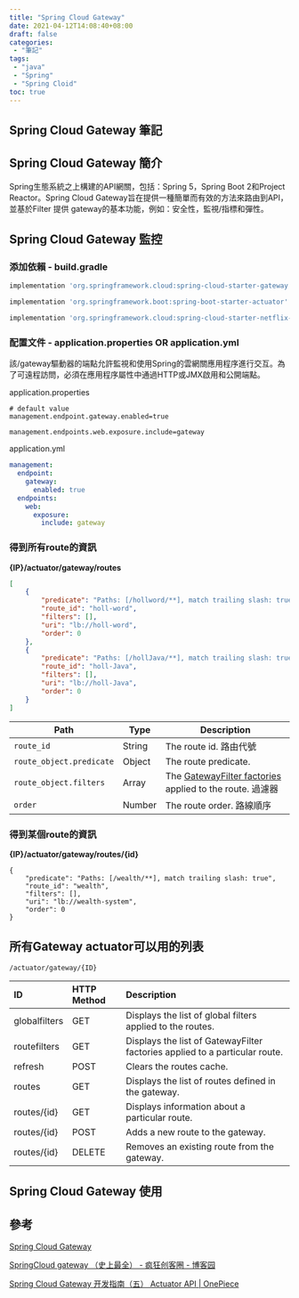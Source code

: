 ```yaml
---
title: "Spring Cloud Gateway"
date: 2021-04-12T14:08:40+08:00
draft: false
categories:
 - "筆記"
tags:
 - "java"
 - "Spring"
 - "Spring Cloid"
toc: true
---
```


## Spring Cloud Gateway 筆記
<!-- 簡介 -->

## Spring Cloud Gateway 簡介

Spring生態系統之上構建的API網關，包括：Spring 5，Spring Boot 2和Project Reactor。Spring Cloud Gateway旨在提供一種簡單而有效的方法來路由到API，並基於Filter 提供 gateway的基本功能，例如：安全性，監視/指標和彈性。

<!--more-->

## Spring Cloud Gateway 監控

### 添加依賴 -  build.gradle

```build.gradle
implementation 'org.springframework.cloud:spring-cloud-starter-gateway'

implementation 'org.springframework.boot:spring-boot-starter-actuator'

implementation 'org.springframework.cloud:spring-cloud-starter-netflix-eureka-client'
```

### 配置文件 -  application.properties OR application.yml

該/gateway驅動器的端點允許監視和使用Spring的雲網關應用程序進行交互。為了可遠程訪問，必須在應用程序屬性中通過HTTP或JMX啟用和公開端點。

application.properties

```properties
# default value
management.endpoint.gateway.enabled=true 

management.endpoints.web.exposure.include=gateway
```

application.yml

```yml
management:
  endpoint:
    gateway:
      enabled: true
  endpoints:
    web:
      exposure:
        include: gateway

```

### 得到所有route的資訊
**{IP}/actuator/gateway/routes**

```json
[
    {
        "predicate": "Paths: [/hollword/**], match trailing slash: true",
        "route_id": "holl-word",
        "filters": [],
        "uri": "lb://holl-word",
        "order": 0
    },
    {
        "predicate": "Paths: [/hollJava/**], match trailing slash: true",
        "route_id": "holl-Java",
        "filters": [],
        "uri": "lb://holl-Java",
        "order": 0
    }
]
```


| Path                     | Type   | Description                                                  |
| ------------------------ | ------ | ------------------------------------------------------------ |
| `route_id`               | String | The route id. 路由代號                                       |
| `route_object.predicate` | Object | The route predicate.                                         |
| `route_object.filters`   | Array  | The [GatewayFilter factories](https://cloud.spring.io/spring-cloud-gateway/multi/multi__actuator_api.html) applied to the route. 過濾器 |
| `order`                  | Number | The route order. 路線順序                                    |

### 得到某個route的資訊

**{IP}/actuator/gateway/routes/{id}**

````
{
    "predicate": "Paths: [/wealth/**], match trailing slash: true",
    "route_id": "wealth",
    "filters": [],
    "uri": "lb://wealth-system",
    "order": 0
}
````



## 所有Gateway actuator可以用的列表

`/actuator/gateway/{ID}`

| ID            | HTTP Method | Description                                                  |
| :------------ | :---------- | :----------------------------------------------------------- |
| globalfilters | GET         | Displays the list of global filters applied to the routes.   |
| routefilters  | GET         | Displays the list of GatewayFilter factories applied to a particular route. |
| refresh       | POST        | Clears the routes cache.                                     |
| routes        | GET         | Displays the list of routes defined in the gateway.          |
| routes/{id}   | GET         | Displays information about a particular route.               |
| routes/{id}   | POST        | Adds a new route to the gateway.                             |
| routes/{id}   | DELETE      | Removes an existing route from the gateway.                  |



## Spring Cloud Gateway 使用




## 參考

[Spring Cloud Gateway](https://docs.spring.io/spring-cloud-gateway/docs/current/reference/html/)

[SpringCloud gateway （史上最全） - 疯狂创客圈 - 博客园](https://www.cnblogs.com/crazymakercircle/p/11704077.html)

[Spring Cloud Gateway 开发指南（五） Actuator API | OnePiece](https://cdrcool.github.io/2020/02/27/Spring%20Cloud%20Gateway%E5%BC%80%E5%8F%91%E6%8C%87%E5%8D%97(%E4%BA%94)%20Actuator%20API/)

